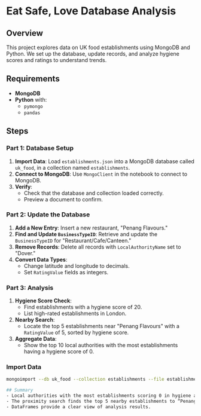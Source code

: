 # Eat Safe, Love Database Analysis

## Overview
This project explores data on UK food establishments using MongoDB and Python. We set up the database, update records, and analyze hygiene scores and ratings to understand trends.

## Requirements
- **MongoDB** 
- **Python** with:
  - `pymongo`
  - `pandas`

## Steps

### Part 1: Database Setup
1. **Import Data**: Load `establishments.json` into a MongoDB database called `uk_food`, in a collection named `establishments`.
2. **Connect to MongoDB**: Use `MongoClient` in the notebook to connect to MongoDB.
3. **Verify**:
   - Check that the database and collection loaded correctly.
   - Preview a document to confirm.

### Part 2: Update the Database
1. **Add a New Entry**: Insert a new restaurant, "Penang Flavours."
2. **Find and Update `BusinessTypeID`**: Retrieve and update the `BusinessTypeID` for "Restaurant/Cafe/Canteen."
3. **Remove Records**: Delete all records with `LocalAuthorityName` set to "Dover."
4. **Convert Data Types**:
   - Change latitude and longitude to decimals.
   - Set `RatingValue` fields as integers.

### Part 3: Analysis
1. **Hygiene Score Check**:
   - Find establishments with a hygiene score of 20.
   - List high-rated establishments in London.
2. **Nearby Search**:
   - Locate the top 5 establishments near "Penang Flavours" with a `RatingValue` of 5, sorted by hygiene score.
3. **Aggregate Data**:
   - Show the top 10 local authorities with the most establishments having a hygiene score of 0.

### Import Data
```bash
mongoimport --db uk_food --collection establishments --file establishments.json --jsonArray

## Summary
- Local authorities with the most establishments scoring 0 in hygiene are identified.
- The proximity search finds the top 5 nearby establishments to “Penang Flavours” by hygiene score.
- DataFrames provide a clear view of analysis results.